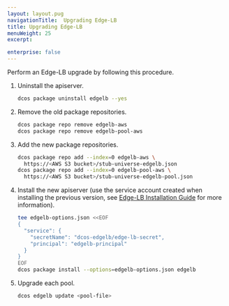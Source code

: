 ```yaml
---
layout: layout.pug
navigationTitle:  Upgrading Edge-LB
title: Upgrading Edge-LB
menuWeight: 25
excerpt:

enterprise: false
---
```


Perform an Edge-LB upgrade by following this procedure.

1. Uninstall the apiserver.

    ```bash
    dcos package uninstall edgelb --yes
    ```
    
1. Remove the old package repositories.

    ```bash
    dcos package repo remove edgelb-aws
    dcos package repo remove edgelb-pool-aws
    ```

1. Add the new package repositories.

    ```bash
    dcos package repo add --index=0 edgelb-aws \
      https://<AWS S3 bucket>/stub-universe-edgelb.json
    dcos package repo add --index=0 edgelb-pool-aws \
      https://<AWS S3 bucket>/stub-universe-edgelb-pool.json
    ```
    
1. Install the new apiserver (use the service account created when installing the previous version, see [Edge-LB Installation Guide](/service-docs/edge-lb/1.0.0/installing) for more information).

    ```bash
    tee edgelb-options.json <<EOF
    {
      "service": {
        "secretName": "dcos-edgelb/edge-lb-secret",
        "principal": "edgelb-principal"
      }
    }
    EOF
    dcos package install --options=edgelb-options.json edgelb
    ```

1. Upgrade each pool.

    ```bash
    dcos edgelb update <pool-file>
    ```
